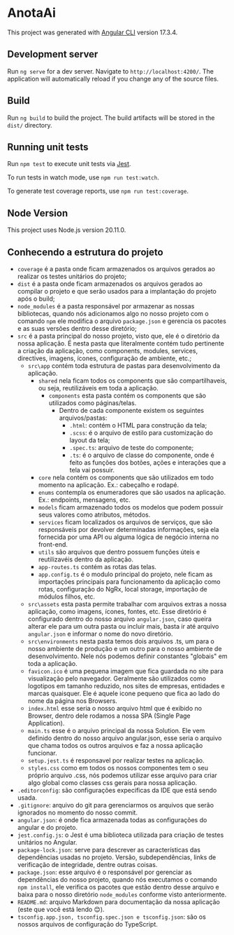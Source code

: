 # AnotaAi

This project was generated with [Angular CLI](https://github.com/angular/angular-cli) version 17.3.4.

## Development server

Run `ng serve` for a dev server. Navigate to `http://localhost:4200/`. The application will automatically reload if you change any of the source files.

## Build

Run `ng build` to build the project. The build artifacts will be stored in the `dist/` directory.

## Running unit tests

Run `npm test` to execute unit tests via [Jest](https://jestjs.io/).

To run tests in watch mode, use `npm run test:watch`.

To generate test coverage reports, use `npm run test:coverage`.

## Node Version

This project uses Node.js version 20.11.0.

## Conhecendo a estrutura do projeto

- `coverage` é a pasta onde ficam armazenados os arquivos gerados ao realizar os testes unitários do projeto;
- `dist` é a pasta onde ficam armazenados os arquivos gerados ao compilar o projeto e que serão usados para a implantação do projeto após o build;
- `node_modules` é a pasta responsável por armazenar as nossas bibliotecas, quando nós adicionamos algo no nosso projeto com o comando `npm` ele modifica o arquivo `package.json` e gerencia os pacotes e as suas versões dentro desse diretório;
- `src` é a pasta principal do nosso projeto, visto que, ele é o diretório da nossa aplicação. É nesta pasta que literalmente contém tudo pertinente a criação da aplicação, como components, modules, services, directives, imagens, ícones, configuração de ambiente, etc.;
  - `src\app` contém toda estrutura de pastas para desenvolvimento da aplicação.
    - `shared` nela ficam todos os components que são compartilhaveis, ou seja, reutilizáveis em toda a aplicação.
      - `components` esta pasta contém os components que são utilizados como páginas/telas.
        - Dentro de cada componente existem os seguintes arquivos/pastas:
          - `.html`: contém o HTML para construção da tela;
          - `.scss`: é o arquivo de estilo para customização do layout da tela;
          - `.spec.ts`: arquivo de teste do componente;
          - `.ts`: é o arquivo de classe do componente, onde é feito as funções dos botões, ações e interações que a tela vai possuir.
    - `core` nela contém os components que são utilizados em todo momento na aplicação. Ex.: cabeçalho e rodapé.
    - `enums` contempla os enumeradores que são usados na aplicação. Ex.: endpoints, mensagens, etc.
    - `models` ficam armazenado todos os modelos que podem possuir seus valores como atributos, métodos.
    - `services` ficam localizados os arquivos de serviços, que são responsáveis por devolver determinadas informações, seja ela fornecida por uma API ou alguma lógica de negócio interna no front-end.
    - `utils` são arquivos que dentro possuem funções úteis e reutilizavéis dentro da aplicação.
    - `app-routes.ts` contém as rotas das telas.
    - `app.config.ts` é o modulo principal do projeto, nele ficam as importações principais para funcionamento da aplicação como rotas, configuração do NgRx, local storage, importação de módulos filhos, etc.
  - `src\assets` esta pasta permite trabalhar com arquivos extras a nossa aplicação, como imagens, ícones, fontes, etc. Esse diretório é configurado dentro do nosso arquivo `angular.json`, caso queira alterar ele para um outra pasta ou incluir mais, basta ir até arquivo `angular.json` e informar o nome do novo diretório.
  - `src\environments` nesta pasta temos dois arquivos .ts, um para o nosso ambiente de produção e um outro para o nosso ambiente de desenvolvimento. Nele nós podemos definir constantes "globais" em toda a aplicação.
  - `favicon.ico` é uma pequena imagem que fica guardada no site para visualização pelo navegador. Geralmente são utilizados como logotipos em tamanho reduzido, nos sites de empresas, entidades e marcas quaisquer. Ele é aquele icone pequeno que fica ao lado do nome da página nos Browsers.
  - `index.html` esse seria o nosso arquivo html que é exibido no Browser, dentro dele rodamos a nossa SPA (Single Page Application).
  - `main.ts` esse é o arquivo principal da nossa Solution. Ele vem definido dentro do nosso arquivo angular.json, esse seria o arquivo que chama todos os outros arquivos e faz a nossa aplicação funcionar.
  - `setup.jest.ts` é responsavel por realizar testes na aplicação.
  - `styles.css` como em todos os nossos componentes tem o seu próprio arquivo .css, nós podemos utilizar esse arquivo para criar algo global como classes css gerais para nossa aplicação.
- `.editorconfig`: são configurações expecificas da IDE que está sendo usada.
- `.gitignore`: arquivo do git para gerenciarmos os arquivos que serão ignorados no momento do nosso commit.
- `angular.json`: é onde fica armazenada todas as configurações do angular e do projeto.
- `jest.config.js`: o Jest é uma biblioteca utilizada para criação de testes unitários no Angular.
- `package-lock.json`: serve para descrever as características das dependências usadas no projeto. Versão, subdependências, links de verificação de integridade, dentre outras coisas.
- `package.json`: esse arquivo é o responsável por gerenciar as dependências do nosso projeto, quando nós executamos o comando `npm install`, ele verifica os pacotes que estão dentro desse arquivo e baixa para o nosso diretório `node_modules` conforme visto anteriormente.
- `README.md`: arquivo Markdown para documentação da nossa aplicação (este que você está lendo 😊).
- `tsconfig.app.json, tsconfig.spec.json e tsconfig.json`: são os nossos arquivos de configuração do TypeScript.
